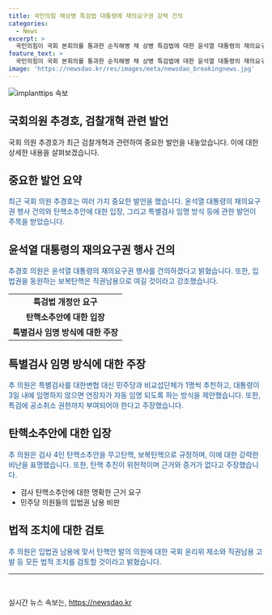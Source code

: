 ```yaml
---
title: 국민의힘 채상병 특검법 대통령에 재의요구권 강력 건의
categories:
  - News
excerpt: >
  국민의힘이 국회 본회의를 통과한 순직해병 채 상병 특검법에 대한 윤석열 대통령의 재의요구권 행사를 건의하고, 검사 4인 탄핵소추안을 보복탄핵으로 지적하며 모든 법적 조치를 검토한다고 밝힌 추경호 원내대표. 거대야당의 위헌적 특검법을 수용할 수 없다며 대통령의 재의요구권 행사를 강력하게 건의했고, 특검에 대한변협 대신 민주당과 비교섭단체가 1명씩 추천하는 방안을 제시하며 민주당의 입법권 남용을 비판했다.
feature_text: >
  국민의힘이 국회 본회의를 통과한 순직해병 채 상병 특검법에 대한 윤석열 대통령의 재의요구권 행사를 건의하고, 검사 4인 탄핵소추안을 보복탄핵으로 지적하며 모든 법적 조치를 검토한다고 밝힌 추경호 원내대표. 거대야당의 위헌적 특검법을 수용할 수 없다며 대통령의 재의요구권 행사를 강력하게 건의했고, 특검에 대한변협 대신 민주당과 비교섭단체가 1명씩 추천하는 방안을 제시하며 민주당의 입법권 남용을 비판했다.
image: 'https://newsdao.kr/res/images/meta/newsdao_breakingnews.jpg'
---
```


<p><img src="https://newsdao.kr/res/images/meta/newsdao_breakingnews.jpg" alt="implanttips 속보" /></p>

<h2>국회의원 추경호, 검찰개혁 관련 발언</h2>

<p data-ke-size="size16">국회 의원 추경호가 최근 검찰개혁과 관련하여 중요한 발언을 내놓았습니다. 이에 대한 상세한 내용을 살펴보겠습니다.</p>

<h2 data-ke-size="size26">중요한 발언 요약</h2>

<p><span style="color: #1a5490;">최근 국회 의원 추경호는 여러 가지 중요한 발언을 했습니다. 윤석열 대통령의 재의요구권 행사 건의와 탄핵소추안에 대한 입장, 그리고 특별검사 임명 방식 등에 관한 발언이 주목을 받았습니다.</span></p>

<h2 data-ke-size="size26">윤석열 대통령의 재의요구권 행사 건의</h2>

<p><span style="color: #1a5490;">추경호 의원은 윤석열 대통령의 재의요구권 행사를 건의하겠다고 밝혔습니다. 또한, 입법권을 동원하는 보복탄핵은 직권남용으로 여길 것이라고 강조했습니다.</span></p>

<table>
  <tr>
    <td style="text-align: center; height: 17px;"><b>특검법 개정안 요구</b></td>
  </tr>
  <tr>
    <td style="text-align: center; height: 17px;"><b>탄핵소추안에 대한 입장</b></td>
  </tr>
  <tr>
    <td style="text-align: center; height: 17px;"><b>특별검사 임명 방식에 대한 주장</b></td>
  </tr>
</table>

<h2 data-ke-size="size26">특별검사 임명 방식에 대한 주장</h2>

<p><span style="color: #1a5490;">추 의원은 특별검사를 대한변협 대신 민주당과 비교섭단체가 1명씩 추천하고, 대통령이 3일 내에 임명하지 않으면 연장자가 자동 임명 되도록 하는 방식을 제안했습니다. 또한, 특검에 공소취소 권한까지 부여되어야 한다고 주장했습니다.</span></p>

<h2 data-ke-size="size26">탄핵소추안에 대한 입장</h2>

<p><span style="color: #1a5490;">추 의원은 검사 4인 탄핵소추안을 무고탄핵, 보복탄핵으로 규정하며, 이에 대한 강력한 비난을 표명했습니다. 또한, 탄핵 추진이 위헌적이며 근거와 증거가 없다고 주장했습니다.</span></p>

<ul>
  <li>검사 탄핵소추안에 대한 명확한 근거 요구</li>
  <li>민주당 의원들의 입법권 남용 비판</li>
</ul>

<h2 data-ke-size="size26">법적 조치에 대한 검토</h2>

<p><span style="color: #1a5490;">추 의원은 입법권 남용에 맞서 탄핵안 발의 의원에 대한 국회 윤리위 제소와 직권남용 고발 등 모든 법적 조치를 검토할 것이라고 밝혔습니다.</span></p>

<hr>

<p data-ke-size="size16">&nbsp;</p>
실시간 뉴스 속보는, <a href="https://newsdao.kr" rel="dofollow">https://newsdao.kr</a>


